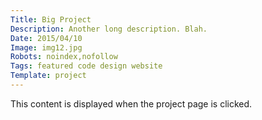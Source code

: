 ```yaml
---
Title: Big Project
Description: Another long description. Blah.
Date: 2015/04/10
Image: img12.jpg
Robots: noindex,nofollow
Tags: featured code design website
Template: project
---
```


This content is displayed when the project page is clicked.